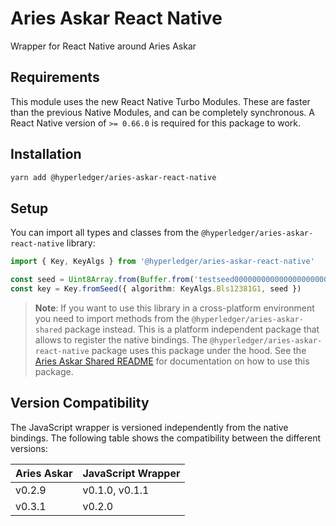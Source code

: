 # Aries Askar React Native

Wrapper for React Native around Aries Askar

## Requirements

This module uses the new React Native Turbo Modules. These are faster than the
previous Native Modules, and can be completely synchronous. A React Native
version of `>= 0.66.0` is required for this package to work.

## Installation

```sh
yarn add @hyperledger/aries-askar-react-native
```

## Setup

You can import all types and classes from the `@hyperledger/aries-askar-react-native` library:

```typescript
import { Key, KeyAlgs } from '@hyperledger/aries-askar-react-native'

const seed = Uint8Array.from(Buffer.from('testseed000000000000000000000001'))
const key = Key.fromSeed({ algorithm: KeyAlgs.Bls12381G1, seed })
```

> **Note**: If you want to use this library in a cross-platform environment you need to import methods from the `@hyperledger/aries-askar-shared` package instead. This is a platform independent package that allows to register the native bindings. The `@hyperledger/aries-askar-react-native` package uses this package under the hood. See the [Aries Askar Shared README](https://github.com/hyperledger/aries-askar/tree/main/wrappers/javascript/aries-askar-shared/README.md) for documentation on how to use this package.

## Version Compatibility

The JavaScript wrapper is versioned independently from the native bindings. The following table shows the compatibility between the different versions:

| Aries Askar | JavaScript Wrapper |
| ----------- | ------------------ |
| v0.2.9      | v0.1.0, v0.1.1     |
| v0.3.1      | v0.2.0             |
